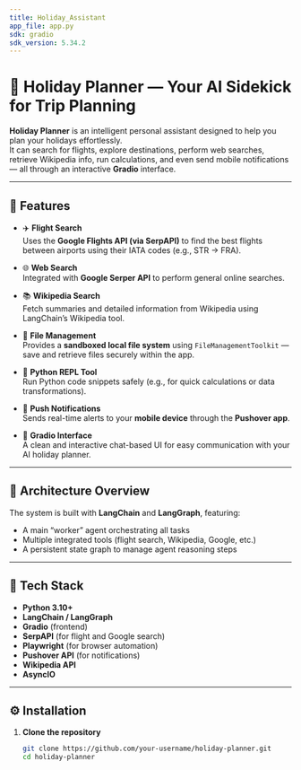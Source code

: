 ```yaml
---
title: Holiday_Assistant
app_file: app.py
sdk: gradio
sdk_version: 5.34.2
---
```

# 🌴 Holiday Planner — Your AI Sidekick for Trip Planning

**Holiday Planner** is an intelligent personal assistant designed to help you plan your holidays effortlessly.  
It can search for flights, explore destinations, perform web searches, retrieve Wikipedia info, run calculations, and even send mobile notifications — all through an interactive **Gradio** interface.

---

## 🚀 Features

- ✈️ **Flight Search**  
  Uses the **Google Flights API (via SerpAPI)** to find the best flights between airports using their IATA codes (e.g., STR → FRA).

- 🌐 **Web Search**  
  Integrated with **Google Serper API** to perform general online searches.

- 📚 **Wikipedia Search**  
  Fetch summaries and detailed information from Wikipedia using LangChain’s Wikipedia tool.

- 📂 **File Management**  
  Provides a **sandboxed local file system** using `FileManagementToolkit` — save and retrieve files securely within the app.

- 🧮 **Python REPL Tool**  
  Run Python code snippets safely (e.g., for quick calculations or data transformations).

- 🔔 **Push Notifications**  
  Sends real-time alerts to your **mobile device** through the **Pushover app**.

- 🧭 **Gradio Interface**  
  A clean and interactive chat-based UI for easy communication with your AI holiday planner.

---

## 🧠 Architecture Overview

The system is built with **LangChain** and **LangGraph**, featuring:
- A main “worker” agent orchestrating all tasks  
- Multiple integrated tools (flight search, Wikipedia, Google, etc.)  
- A persistent state graph to manage agent reasoning steps  

---

## 🧰 Tech Stack

- **Python 3.10+**
- **LangChain / LangGraph**
- **Gradio** (frontend)
- **SerpAPI** (for flight and Google search)
- **Playwright** (for browser automation)
- **Pushover API** (for notifications)
- **Wikipedia API**
- **AsyncIO**

---

## ⚙️ Installation

1. **Clone the repository**
   ```bash
   git clone https://github.com/your-username/holiday-planner.git
   cd holiday-planner

